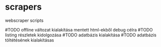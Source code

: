 # scrapers
webscraper scripts

#TODO offline változat kialakítása mentett html-ekből debug célra
#TODO listing részletek kidolgozása
#TODO adatbázis kialakítása
#TODO adatbázis töltétésének kialakításas
